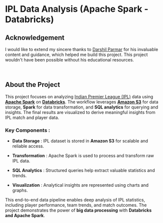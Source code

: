 # IPL Data Analysis (Apache Spark - Databricks)


## Acknowledgement

[](https://github.com/SoubhikSinha/Stock-Market-Real-Time-Data-Analysis-Apache-Kafka#acknowledgement)

I would like to extend my sincere thanks to  [Darshil Parmar](https://www.youtube.com/@DarshilParmar)  for his invaluable content and guidance, which helped me build this project. This project wouldn't have been possible without his educational resources.

<br>

## About the Project
This project focuses on analyzing [Indian Premier League (IPL)](https://www.iplt20.com/) data using **[Apache Spark](https://spark.apache.org/)** on **[Databricks](https://www.databricks.com/)**. The workflow leverages **[Amazon S3](https://aws.amazon.com/s3/)** for data storage, **Spark** for data transformation, and **SQL analytics** for querying and insights. The final results are visualized to derive meaningful insights from IPL match and player data.

### Key Components :

-   **Data Storage** : IPL dataset is stored in **Amazon S3** for scalable and reliable access.
    
-   **Transformation** : Apache Spark is used to process and transform raw IPL data.
    
-   **SQL Analytics** : Structured queries help extract valuable statistics and trends.
    
-   **Visualization** : Analytical insights are represented using charts and graphs.
    

This end-to-end data pipeline enables deep analysis of IPL statistics, including player performance, team trends, and match outcomes. The project demonstrates the power of **big data processing** with **Databricks and Apache Spark**.
